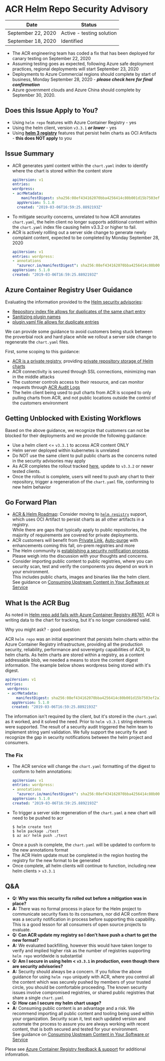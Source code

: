 # ACR Helm Repo Security Advisory

|Date | Status |
|-|-|
| September 22, 2020| Active - testing solution |
| September 18, 2020 | Identified |

- The ACR engineering team has coded a fix that has been deployed for canary testing on September 22, 2020
- Assuming testing goes as expected, following Azure safe deployment practices, regional deployments will start September 23, 2020
- Deployments to Azure Commercial regions should complete by start of business, Monday September 28, 2020 - **_please check here for final confirmation_**
- Azure government clouds and Azure China should complete by September 30, 2020.

## Does this Issue Apply to You?

- Using `helm repo` features with Azure Container Registry - yes
- Using the helm client, version `v3.3.1` ***or lower*** - yes
- Using **[helm 3 registry](https://helm.sh/docs/topics/registries/)** features that persist helm charts as OCI Artifacts - **this does NOT apply** to you

## Issue Summary

- ACR generates yaml content within the `chart.yaml` index to identify where the chart is stored within the content store
  ```yaml
  apiVersion: v1
  entries:
  wordpress:
  - acrMetadata:
      manifestDigest: sha256:08ef434162070bba4256414c80b001d15b7503ef2a1a4fa1f60bab174f80d4d7
    appVersion: 5.1.0
    created: "2019-03-06T16:59:25.8892193Z"
  ```
- To mitigate security concerns, unrelated to how ACR annotates `chart.yaml`, the helm client no longer supports additional content within the `chart.yaml` index file causing helm v3.3.2 or higher to fail.
- ACR is actively rollling out a server side change to generate newly complaint content, expected to be completed by Monday September 28, 2020
  ```yaml
  apiVersion: v1
  entries: wordpress:
  - annotations
    "azurecr.io/manifestDigest": sha256:08ef434162070bba4256414c80b001d15b7503ef2a1a4fa1f60bab174f80d4d7
  appVersion: 5.1.0
  created: "2019-03-06T16:59:25.8892193Z"
  ```

## Azure Container Registry User Guidance

Evaluating the information provided to the [Helm security advisories](https://github.com/helm/helm/security/advisories):

- [Repository index file allows for duplicates of the same chart entry](https://github.com/helm/helm/security/advisories/GHSA-jm56-5h66-w453)
- [Sanitizing plugin names](https://github.com/helm/helm/security/advisories/GHSA-m54r-vrmv-hw33)
- [plugin.yaml file allows for duplicate entries](https://github.com/helm/helm/security/advisories/GHSA-c52f-pq47-2r9j)

We can provide some guidance to avoid customers being stuck between the proverbial rock and hard place while we rollout a server side change to regenerate the `chart.yaml` files.

First, some scoping to this guidance:

- [ACR is a private registry](https://aka.ms/acr), providing [private repository storage of Helm charts](https://aka.ms/acr/helm-repos)
- ACR connectivity is secured through SSL connections, minimizing man in the middle attacks
- The customer controls access to their resource, and can monitor requests through [ACR Audit Logs](https://aka.ms/acr/audit-logs)
- The helm client being used to pull charts from ACR is scoped to only pulling charts from ACR, and not public locations outside the control of the customers environment

## Getting Unblocked with Existing Workflows

Based on the above guidance, we recognize that customers can not be blocked for their deployments and we provide the following guidance:

- Use a helm client <= `v3.3.1` to access ACR content ONLY
- Helm server deployed within kubernetes is unrelated
- Do NOT use the same client to pull public charts as the concerns noted in the security advisories may apply
- As ACR completes the rollout tracked [here](), update to `v3.3.2` or newer tested clients.
- Once the rollout is complete, users will need to push any chart to their repository, trigger a regeneration of the `chart.yaml` file, conforming to new helm behavior

## Go Forward Plan

- [ACR & Helm Roadmap](https://github.com/Azure/acr/blob/main/docs/acr-roadmap.md#acr-helm-ga): Consider moving to [`helm registry`](https://helm.sh/docs/topics/registries/) support, which uses OCI Artifact to persist charts as all other artifacts in a registry.  
While there are gaps that typically apply to public repositories, the majority of requirements are covered for private deployments.
- ACR customers will benefit from [Private Link](https://aka.ms/acr/privatelink), [Auto-purge](https://aka.ms/acr/auto-purge) with enhancements coming this fall, on-prem registries and more
- The Helm community is [establishing a security notification process](https://github.com/helm/community/issues/128). Please weigh into the discussion with your thoughts and concerns.
- Consider importing public content to public registries, where you can security scan, test and verify the components you depend on work in your environment.  
This includes public charts, images and binaries like the helm client.  
See guidance on [Consuming Upstream Content in Your Software or Service](https://stevelasker.blog/2020/09/01/consuming-upstream-content/)

## What Is the ACR Bug

As noted in [Helm repo add fails with Azure Container Registry #8761](https://github.com/helm/helm/issues/8761), ACR is writing data to the chart for tracking, but it's no longer considered valid.

Why you might ask? - good question:

ACR `helm repo` was an initial experiment that persists helm charts within the Azure Container Registry infrastructure, providing all the production security, reliability, performance and sovereignty capabilities of ACR, to helm charts. As helm charts are stored within a registry, as a content addressable blob, we needed a means to store the content digest information. The example below shows wordpress being stored with it's digest.

```yaml
apiVersion: v1
entries:
 wordpress:
 - acrMetadata:
     manifestDigest: sha256:08ef434162070bba4256414c80b001d15b7503ef2a1a4fa1f60bab174f80d4d7
   appVersion: 5.1.0
   created: "2019-03-06T16:59:25.8892193Z"
```

The information isn't required by the client, but it's stored in the `chart.yaml` as it worked, and it solved the need. Prior to `helm v3.3.1` string elements were supported. The result of a security audit triggered the helm team to implement string yaml validation. We fully support the security fix and recognize the gap in security notifications between the helm project and consumers.

### The Fix

- The ACR service will change the `chart.yaml` formatting of the digest to conform to helm annotations:
  ```yaml
  apiVersion: v1
  entries: wordpress:
  - annotations
    "azurecr.io/manifestDigest": sha256:08ef434162070bba4256414c80b001d15b7503ef2a1a4fa1f60bab174f80d4d7
  appVersion: 5.1.0
  created: "2019-03-06T16:59:25.8892193Z"
  ```
- To trigger a server side regeneration of the `chart.yaml` a new chart will need to be pushed to acr
  ```shell
  $ helm create test
  $ helm package ./test
  $ az acr helm push ./test
  ```
- Once a push is complete, the `chart.yaml` will be updated to conform to the new annotations format
- The ACR Helm update must be completed in the region hosting the registry for the new format to be generated
- Once complete, all helm clients will continue to function, including new helm clients > `v3.3.1`

## Q&A

- **Q: Why was this security fix rolled out before a mitigation was in place?**
- **A:** There was no formal process in place for the Helm project to communicate security fixes to its consumers, nor did ACR confirm there was a security notification in process before supporting this capability. This is a good lesson for all consumers of open source projects to evaluate.
- **Q: Can ACR update my registry so I don't have push a chart to get the new format?**
- **A:** We evaluated backfilling, however this would have taken longer to verify and implied higher risk as the number of registries supporting `helm repo` worldwide is substantial
- **Q: Am I secure in using helm < `v3.3.1` in production, even though there are security advisories?**
- **A:** Security should always be a concern. If you follow the above guidance for using `helm repo` uniquely with ACR, where you control all the content which was securely pushed by members of your trusted circle, you should be comfortable proceeding. The known security issues involve compromised registries, or shared public registries that share a single `chart.yaml`
- **Q: How can I secure my helm chart usage?**
- **A:** Consuming public content is an advantage and a risk. We recommend importing all public content and tooling being used within your organization. Security scan it, test each updated version and automate the process to assure you are always working with recent content, that is both secured and tested for your environment.  
See guidance on [Consuming Upstream Content in Your Software or Service](https://stevelasker.blog/2020/09/01/consuming-upstream-content/)

Plese see [Azure Container Registry feedback & support](https://aka.ms/acr/links?#providing-feedback) for additional infomration.


